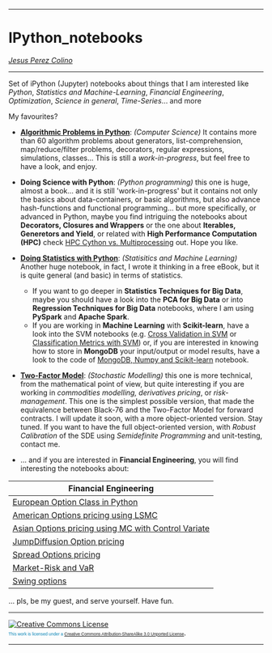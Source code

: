 ******
# IPython_notebooks
[*Jesus Perez Colino*](https://www.linkedin.com/in/jesusperezcolino/)
******

Set of iPython (Jupyter) notebooks about things that I am interested like *Python*, *Statistics and Machine-Learning*, *Financial Engineering*, *Optimization*, *Science in general*, *Time-Series*... and more

My favourites?

- [**Algorithmic Problems in Python**](https://github.com/jpcolino/IPython_notebooks/blob/master/Algorithmic%20Problems%20in%20Python.ipynb): *(Computer Science)* It contains more than 60 algorithm problems about generators, list-comprehension, map/reduce/filter problems, decorators, regular expressions, simulations, classes... This is still a *work-in-progress*, but feel free to have a look, and enjoy.

- **Doing Science with Python**: *(Python programming)* this one is huge, almost a book... and it is still 'work-in-progress' but it contains not only the basics about data-containers, or basic algorithms, but also advance hash-functions and functional programming... but more specifically, or advanced in Python, maybe you find intriguing the notebooks about **Decorators, Closures and Wrappers** or the one about **Iterables, Generetors and Yield**, or related with **High Performance Computation (HPC)** check [HPC Cython vs. Multiprocessing](https://github.com/jpcolino/IPython_notebooks/blob/master/HPC%20Cython%20vs%20Multiprocessing.ipynb) out. Hope you like. 

- [**Doing Statistics with Python**](https://github.com/jpcolino/IPython_notebooks/blob/master/Doing%20Statistics%20with%20Python.ipynb): *(Statisitics and Machine Learning)* Another huge notebook, in fact, I wrote it thinking in a free eBook, but it is quite general (and basic) in terms of statistics.  
  - If you want to go deeper in **Statistics Techniques for Big Data**, maybe you should have a look into the **PCA for Big Data** or into **Regression Techniques for Big Data** notebooks, where I am using **PySpark** and **Apache Spark**. 
  - If you are working in **Machine Learning** with **Scikit-learn**, have a look into the SVM notebooks (e.g. [Cross Validation in SVM](https://github.com/jpcolino/IPython_notebooks/blob/master/Cross-Validation%20in%20SVM.ipynb) or [Classification Metrics with SVM](https://github.com/jpcolino/IPython_notebooks/blob/master/Classification%20Metrics%20with%20SVM.ipynb)) or, if you are interested in knowing how to store in **MongoDB** your input/output or model results, have a look to the code of [MongoDB, Numpy and Scikit-learn](https://github.com/jpcolino/IPython_notebooks/blob/master/MongoDB%2C%20Numpy%20and%20Scikit-learn.ipynb) notebook. 

- [**Two-Factor Model**](https://github.com/jpcolino/IPython_notebooks/blob/master/Two_Factor_Model-SimpleVersion.ipynb): *(Stochastic Modelling)* this one is more technical, from the mathematical point of view, but quite interesting if you are working in *commodities modelling, derivatives pricing*, or *risk-management*. This one is the simplest possible version, that made the equivalence between Black-76 and the Two-Factor Model for forward contracts. I will update it soon, with a  more object-oriented version. Stay tuned. If you want to have the full object-oriented version, with *Robust Calibration* of the SDE using *Semidefinite Programming* and unit-testing, contact me.

- ... and if you are interested in **Financial Engineering**, you will find interesting the notebooks about:

|**Financial Engineering**|
|---|
|[European Option Class in Python](https://github.com/jpcolino/IPython_notebooks/blob/master/European%20Option%20Class%20in%20Python.ipynb)|
|[American Options pricing using LSMC](https://github.com/jpcolino/IPython_notebooks/blob/master/Least%20Square%20Monte%20Carlo%20Implementation%20in%20a%20Python%20Class.ipynb)|
|[Asian Options pricing using MC with Control Variate](https://github.com/jpcolino/IPython_notebooks/blob/master/Asian%20Option%20valuation%20with%20MC%20and%20Control%20Variate.ipynb)|
|[JumpDiffusion Option pricing](https://github.com/jpcolino/IPython_notebooks/blob/master/A%20JumpDiffusion%20class%20for%20simulation.ipynb)|
|[Spread Options pricing](https://github.com/jpcolino/IPython_notebooks/blob/master/Spread%20Options.ipynb)|
|[Market-Risk and VaR](https://github.com/jpcolino/IPython_notebooks/blob/master/Market%20Risk%20and%20VaR%20Estimation%20Methodologies.ipynb)|
|[Swing options](https://github.com/jpcolino/IPython_notebooks/blob/master/Swing%20options%20valuation%20with%20jumps.pdf)|

... pls, be my guest, and serve yourself. Have fun.




****
<a rel="license" href="http://creativecommons.org/licenses/by-sa/3.0/">  <img alt="Creative Commons License" style="border-width:0" src="https://i.creativecommons.org/l/by-sa/3.0/88x31.png" /></a> <span style="font: 60% Arial,sans-serif; color:#0783B6;"> <br />This work is licensed under a <a rel="license" href="http://creativecommons.org/licenses/by-sa/3.0/">Creative Commons Attribution-ShareAlike 3.0 Unported License</span></a>.

****




